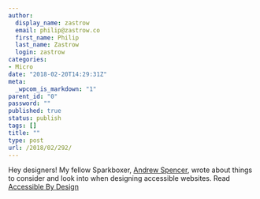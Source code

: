 ```yaml
---
author:
  display_name: zastrow
  email: philip@zastrow.co
  first_name: Philip
  last_name: Zastrow
  login: zastrow
categories:
- Micro
date: "2018-02-20T14:29:31Z"
meta:
  _wpcom_is_markdown: "1"
parent_id: "0"
password: ""
published: true
status: publish
tags: []
title: ""
type: post
url: /2018/02/292/
---
```

<p>Hey designers! My fellow Sparkboxer, <a href="http://andrew-spencer.com">Andrew Spencer</a>, wrote about things to consider and look into when designing accessible websites. Read <a href="https://seesparkbox.com/foundry/accessible_by_design">Accessible By Design</a></p>
